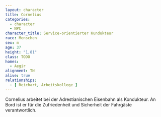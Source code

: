 ```yaml
---
layout: character
title: Cornelius
categories:
  - character
  - NPC
character_title: Service-orientierter Kundukteur
race: Menschen
sex: m
age: 37
height: "1,81"
class: TODO
homes:
  - Aegir
alignment: TN
alive: true
relationships:
  - [ Reichart, Arbeitskollege ]
---
```


Cornelius arbeitet bei der Adrestianischen Eisenbahn als Kondukteur. An Bord ist er für die Zufriedenheit und Sicherheit
der Fahrgäste verantwortlich.